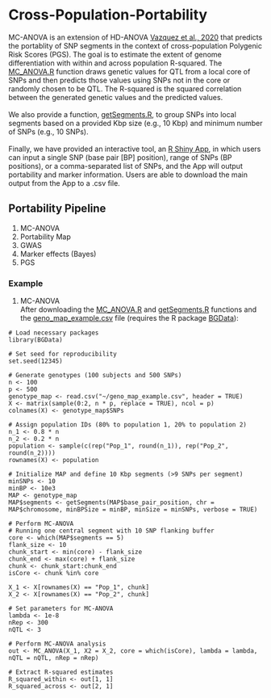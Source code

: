 # Cross-Population-Portability

MC-ANOVA is an extension of HD-ANOVA [Vazquez et al., 2020](https://pubmed.ncbi.nlm.nih.gov/33315963/) that predicts the portablity of SNP segments in the context of cross-population Polygenic Risk Scores (PGS). The goal is to estimate the extent of genome differentiation with within and across population R-squared. The [MC_ANOVA.R](https://github.com/lupiA/Cross-Population-Portability/blob/main/MC-ANOVA.R) function draws genetic values for QTL from a local core of SNPs and then predicts those values using SNPs not in the core or randomly chosen to be QTL. The R-squared is the squared correlation between the generated genetic values and the predicted values.
\
\
We also provide a function, [getSegments.R](https://github.com/lupiA/Cross-Population-Portability/blob/main/getSegments.R), to group SNPs into local segments based on a provided Kbp size (e.g., 10 Kbp) and minimum number of SNPs (e.g., 10 SNPs).
\
\
Finally, we have provided an interactive tool, an [R Shiny App](https://github.com/lupiA/Cross-Population-Portability/blob/main/R-shiny-app), in which users can input a single SNP (base pair [BP] position), range of SNPs (BP positions), or a comma-separated list of SNPs, and the App will output portability and marker information. Users are able to download the main output from the App to a .csv file.

## Portability Pipeline
1. MC-ANOVA
2. Portability Map
3. GWAS
4. Marker effects (Bayes)
5. PGS

### Example
1. MC-ANOVA
\
After downloading the [MC_ANOVA.R](https://github.com/lupiA/Cross-Population-Portability/blob/main/MC-ANOVA.R) and [getSegments.R](https://github.com/lupiA/Cross-Population-Portability/blob/main/getSegments.R) functions and the [geno_map_example.csv](https://github.com/lupiA/Cross-Population-Portability/blob/main/geno_map_example.csv) file (requires the R package [BGData](https://github.com/QuantGen/BGData/tree/master)):

```
# Load necessary packages
library(BGData)

# Set seed for reproducibility
set.seed(12345)

# Generate genotypes (100 subjects and 500 SNPs)
n <- 100
p <- 500
genotype_map <- read.csv("~/geno_map_example.csv", header = TRUE)
X <- matrix(sample(0:2, n * p, replace = TRUE), ncol = p)
colnames(X) <- genotype_map$SNPs

# Assign population IDs (80% to population 1, 20% to population 2)
n_1 <- 0.8 * n
n_2 <- 0.2 * n
population <- sample(c(rep("Pop_1", round(n_1)), rep("Pop_2", round(n_2))))
rownames(X) <- population

# Initialize MAP and define 10 Kbp segments (>9 SNPs per segment)
minSNPs <- 10
minBP <- 10e3
MAP <- genotype_map
MAP$segments <- getSegments(MAP$base_pair_position, chr = MAP$chromosome, minBPSize = minBP, minSize = minSNPs, verbose = TRUE)

# Perform MC-ANOVA
# Running one central segment with 10 SNP flanking buffer
core <- which(MAP$segments == 5)
flank_size <- 10
chunk_start <- min(core) - flank_size
chunk_end <- max(core) + flank_size
chunk <- chunk_start:chunk_end
isCore <- chunk %in% core

X_1 <- X[rownames(X) == "Pop_1", chunk]
X_2 <- X[rownames(X) == "Pop_2", chunk]

# Set parameters for MC-ANOVA
lambda <- 1e-8
nRep <- 300
nQTL <- 3

# Perform MC-ANOVA analysis
out <- MC_ANOVA(X_1, X2 = X_2, core = which(isCore), lambda = lambda, nQTL = nQTL, nRep = nRep)

# Extract R-squared estimates
R_squared_within <- out[1, 1]
R_squared_across <- out[2, 1]
```
